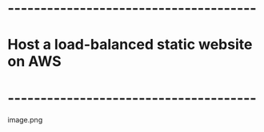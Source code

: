 # -------------------------------------- #
#
# Host a load-balanced static website on AWS 
#
# -------------------------------------- #

image.png